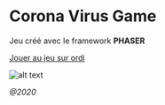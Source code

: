 # Corona Virus Game

Jeu créé avec le framework **PHASER**

[Jouer au jeu sur ordi](https://jordancmrtn.github.io/coronavirus-game/)

![alt text](https://zupimages.net/up/20/19/6b8e.png "Corona Virus Game logo")

*@2020*
